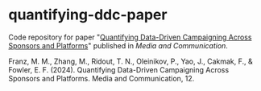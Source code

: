 # quantifying-ddc-paper
Code repository for paper "[Quantifying Data-Driven Campaigning Across Sponsors and Platforms](https://www.cogitatiopress.com/mediaandcommunication/article/view/8577)" published in _Media and Communication_. 

Franz, M. M., Zhang, M., Ridout, T. N., Oleinikov, P., Yao, J., Cakmak, F., & Fowler, E. F. (2024). Quantifying Data-Driven Campaigning Across Sponsors and Platforms. Media and Communication, 12.

